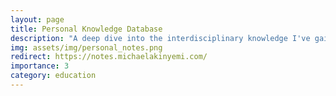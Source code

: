 ```yaml
---
layout: page
title: Personal Knowledge Database
description: "A deep dive into the interdisciplinary knowledge I've gained over the years."
img: assets/img/personal_notes.png
redirect: https://notes.michaelakinyemi.com/
importance: 3
category: education
---
```



